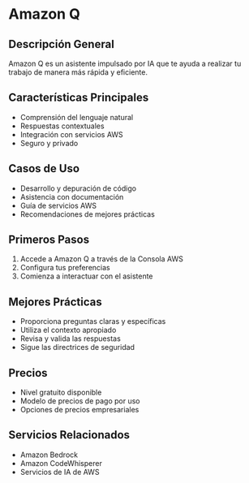 # Amazon Q

## Descripción General
Amazon Q es un asistente impulsado por IA que te ayuda a realizar tu trabajo de manera más rápida y eficiente.

## Características Principales
- Comprensión del lenguaje natural
- Respuestas contextuales
- Integración con servicios AWS
- Seguro y privado

## Casos de Uso
- Desarrollo y depuración de código
- Asistencia con documentación
- Guía de servicios AWS
- Recomendaciones de mejores prácticas

## Primeros Pasos
1. Accede a Amazon Q a través de la Consola AWS
2. Configura tus preferencias
3. Comienza a interactuar con el asistente

## Mejores Prácticas
- Proporciona preguntas claras y específicas
- Utiliza el contexto apropiado
- Revisa y valida las respuestas
- Sigue las directrices de seguridad

## Precios
- Nivel gratuito disponible
- Modelo de precios de pago por uso
- Opciones de precios empresariales

## Servicios Relacionados
- Amazon Bedrock
- Amazon CodeWhisperer
- Servicios de IA de AWS 